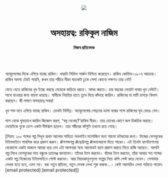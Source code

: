 <div align=center>
<img src=https://images.prothomalo.com/prothomalo-bangla/2021-01/1d75151c-eff9-4e9f-ac28-aebc4618d00f/palo_bangla_og.png />
<br><br>
<h1>অসহায়ত্ব: রফিকুল নাজিম</h1>
<h4>নিজস্ব প্রতিবেদক</h4>
<br><br>
</div>

অ্যাম্বুলেন্সের দিকে এগিয়ে যাচ্ছে রাকিব। খবরটা সিভিল সার্জন নিশ্চিত করেছেন। রাকিব কোভিড-১৯-এ আক্রান্ত। রাকিব অবশ্য টেরই পায়নি, কখন তার শরীরে নীরব ঘাতকটা ঢুকে গেল! কোনো লক্ষণও তার নেই!

যেতে যেতে রাকিবের খুব ইচ্ছে করছে মেয়েকে জড়িয়ে ধরতে। আদর করতে। চার বছরের মেয়েটা বাবার খুব নেউটে। সাথে যাওয়ার জন্য বায়না ধরেছে। স্বামীকে নিয়তির হাতে তুলে দিয়ে কাঁদছে জারিন। রাকিবের মা মাটি চাপড়ে বিলাপ করছেন। কী পাষাণ অসহায়ত্ব সবার!

খুব শক্ত মনে এগিয়ে যাচ্ছে রাকিব। চোখটা নির্লিপ্ত। অ্যাম্বুলেন্সের পেছনের ডালা বন্ধের শব্দে রাকিবের ঘুম ভেঙে গেল।

পাশ থেকে ঘুমচোখে জারিন জিজ্ঞেস করল, 'স্বপ্ন দেখেছ?'রাকিব নীরব। তার চোখের কোণে জল চিকচিক করছে। মেয়েটাকে বুকে চেপে একটা দীর্ঘশ্বাস ছাড়ল। তার শরীরের কাঁপুনি তখনো রয়ে গেছে।

[নিয়ম: ১০০ শব্দের গল্প লিখুন প্রথম আলোর সাহিত্য অনলাইন ম্যাগাজিন অন্য আলো ডটকমের জন্য। নিজের ফেসবুকের টাইমলাইনে পাবলিক করে প্রকাশ করুন। #শশব্দগল্প #ছোট্টগল্প #অন্যআলো দিতে পারেন। এই তিনটা হ্যাশট্যাশগের যেকোনো একটা থাকলে আমরা ধরে নেব এটা আপনারা অন্য আলোডট কমে প্রকাশ করতে দিতে রাজি আছেন। আপনি গল্প লিখে ফেসবুকের সাত বন্ধুকে চ্যালেঞ্জ জানাবেন। তাঁদের ট্যাগ করবেন। যাঁদের ট্যাগ করবেন, তাঁরা আবার শত শব্দের একটা গল্প নিজেদের টাইমলাইনে পোস্ট করবেন। আর নিয়মকানুনগুলো গল্পের নিচে কপি পেস্ট করে দেবেন। পেশাদার লেখক হতে হবে, এমন নয়। বরং নতুন প্রতিভা, নতুন লেখক লেখা শুরু করুক...। কেউ সরাসরিও লেখা পাঠাতে পারেন: [email protected] [email protected]]
